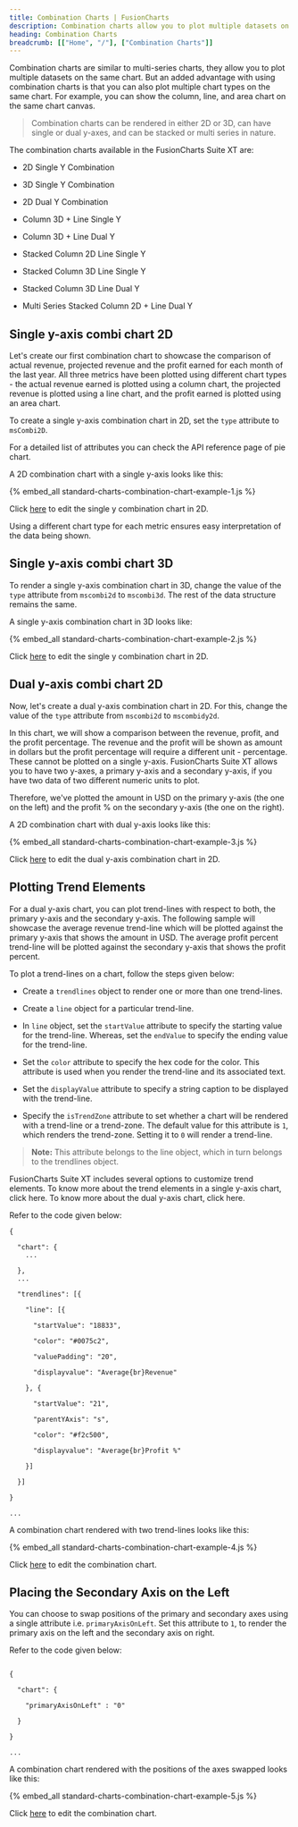 ```yaml
---
title: Combination Charts | FusionCharts
description: Combination charts allow you to plot multiple datasets on the same chart. But an added advantage with using combination charts is that you can also plot multiple chart types on the same chart.
heading: Combination Charts
breadcrumb: [["Home", "/"], ["Combination Charts"]]
---
```


Combination charts are similar to multi-series charts, they allow you to plot multiple datasets on the same chart. But an added advantage with using combination charts is that you can also plot multiple chart types on the same chart. For example, you can show the column, line, and area chart on the same chart canvas.

> Combination charts can be rendered in either 2D or 3D, can have single or dual y-axes, and can be stacked or multi series in nature.

The combination charts available in the FusionCharts Suite XT are:

* 2D Single Y Combination

* 3D Single Y Combination

* 2D Dual Y Combination

* Column 3D + Line Single Y

* Column 3D + Line Dual Y

* Stacked Column 2D Line Single Y

* Stacked Column 3D Line Single Y

* Stacked Column 3D Line Dual Y

* Multi Series Stacked Column 2D + Line Dual Y

## Single y-axis combi chart 2D

Let's create our first combination chart to showcase the comparison of actual revenue, projected revenue and the profit earned for each month of the last year. All three metrics have been plotted using different chart types - the actual revenue earned is plotted using a column chart, the projected revenue is plotted using a line chart, and the profit earned is plotted using an area chart.

To create a single y-axis combination chart in 2D, set the `type` attribute to `msCombi2D`.

For a detailed list of attributes you can check the API reference page of pie chart.

A 2D combination chart with a single y-axis looks like this:

{% embed_all standard-charts-combination-chart-example-1.js %}

Click [here](http://jsfiddle.net/fusioncharts/4REJ5/) to edit the single y combination chart in 2D.

Using a different chart type for each metric ensures easy interpretation of the data being shown.

## Single y-axis combi chart 3D

To render a single y-axis combination chart in 3D, change the value of the `type` attribute from `mscombi2d` to `mscombi3d`. The rest of the data structure remains the same.

A single y-axis combination chart in 3D looks like:

{% embed_all standard-charts-combination-chart-example-2.js %}

Click [here](http://jsfiddle.net/fusioncharts/rjy87gfy/) to edit the single y combination chart in 2D.

## Dual y-axis combi chart 2D

Now, let's create a dual y-axis combination chart in 2D. For this, change the value of the `type` attribute from `mscombi2d` to `mscombidy2d`.

In this chart, we will show a comparison between the revenue, profit, and the profit percentage. The revenue and the profit will be shown as amount in dollars but the profit percentage will require a different unit - percentage. These cannot be plotted on a single y-axis. FusionCharts Suite XT allows you to have two y-axes, a primary y-axis and a secondary y-axis, if you have two data of two different numeric units to plot.

Therefore, we've plotted the amount in USD on the primary y-axis (the one on the left) and the profit % on the secondary y-axis (the one on the right).

A 2D combination chart with dual y-axis looks like this:

{% embed_all standard-charts-combination-chart-example-3.js %}

Click [here](http://jsfiddle.net/fusioncharts/S52bN/) to edit the dual y-axis combination chart in 2D.

## Plotting Trend Elements

For a dual y-axis chart, you can plot trend-lines with respect to both, the primary y-axis and the secondary y-axis. The following sample will showcase the average revenue trend-line which will be plotted against the primary y-axis that shows the amount in USD. The average profit percent trend-line will be plotted against the secondary y-axis that shows the profit percent.

To plot a trend-lines on a chart, follow the steps given below:

* Create a `trendlines` object to render one or more than one trend-lines.

* Create a `line` object for a particular trend-line.

* In `line` object, set the `startValue` attribute to specify the starting value for the trend-line. Whereas, set the `endValue` to specify the ending value for the trend-line.

* Set the `color` attribute to specify the hex code for the color. This attribute is used when you render the trend-line and its associated text.

* Set the `displayValue` attribute to specify a string caption to be displayed with the trend-line.

* Specify the `isTrendZone` attribute to set whether a chart will be rendered with a trend-line or a trend-zone. The default value for this attribute is `1`, which renders the trend-zone. Setting it to `0` will render a trend-line.

> **Note:** This attribute belongs to the line object, which in turn belongs to the trendlines object.

FusionCharts Suite XT includes several options to customize trend elements. To know more about the trend elements in a single y-axis chart, click here. To know more about the dual y-axis chart, click here.

Refer to the code given below:

```
{

  "chart": {
    ...

  },
  ...

  "trendlines": [{

    "line": [{

      "startValue": "18833",

      "color": "#0075c2",   

      "valuePadding": "20",

      "displayvalue": "Average{br}Revenue"

    }, {

      "startValue": "21",

      "parentYAxis": "s",

      "color": "#f2c500",

      "displayvalue": "Average{br}Profit %"

    }]

  }]

}

...

```
A combination chart rendered with two trend-lines looks like this:

{% embed_all standard-charts-combination-chart-example-4.js %}

Click [here](http://jsfiddle.net/fusioncharts/pj4koo6s/) to edit the combination chart.

## Placing the Secondary Axis on the Left

You can choose to swap positions of the primary and secondary axes using a single attribute i.e. `primaryAxisOnLeft`. Set this attribute to `1`, to render the primary axis on the left and the secondary axis on right.

Refer to the code given below:

```

{

  "chart": {

    "primaryAxisOnLeft" : "0"

  }

}

...

```

A combination chart rendered with the positions of the axes swapped looks like this:

{% embed_all standard-charts-combination-chart-example-5.js %}

Click [here](http://jsfiddle.net/fusioncharts/b0jw9h1L/) to edit the combination chart.